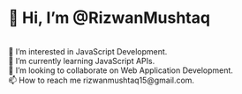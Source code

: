 <h1>👋 Hi, I’m @RizwanMushtaq</h1></br>
👀 I’m interested in JavaScript Development.</br>
🌱 I’m currently learning JavaScript APIs.</br>
💞️ I’m looking to collaborate on Web Application Development.</br>
📫 How to reach me rizwanmushtaq15@gmail.com.</br>

<!---
RizwanMushtaq/RizwanMushtaq is a ✨ special ✨ repository because its `README.md` (this file) appears on your GitHub profile.
You can click the Preview link to take a look at your changes.
--->
